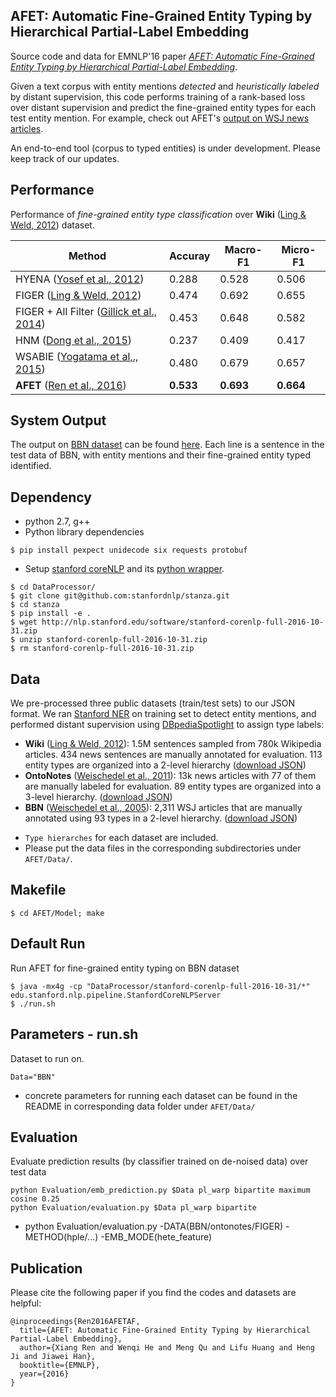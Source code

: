 ## AFET: Automatic Fine-Grained Entity Typing by Hierarchical Partial-Label Embedding

Source code and data for EMNLP'16 paper *[AFET: Automatic Fine-Grained Entity Typing by Hierarchical Partial-Label Embedding](http://xren7.web.engr.illinois.edu/16-AFET.pdf)*. 

Given a text corpus with entity mentions *detected* and *heuristically labeled* by distant supervision, this code performs training of a rank-based loss over distant supervision and predict the fine-grained entity types for each test entity mention. For example, check out AFET's [output on WSJ news articles](https://raw.githubusercontent.com/shanzhenren/PLE/master/Results/BBN/predictionInText_hple_hete_feature_perceptron.txt).

An end-to-end tool (corpus to typed entities) is under development. Please keep track of our updates.

## Performance
Performance of *fine-grained entity type classification* over **Wiki** ([Ling & Weld, 2012](http://xiaoling.github.io/pubs/ling-aaai12.pdf)) dataset.

Method | Accuray | Macro-F1 | Micro-F1 
-------|-----------|--------|----
HYENA ([Yosef et al., 2012](http://aclweb.org/anthology/C/C12/C12-2133.pdf)) | 0.288 | 0.528 | 0.506 
FIGER ([Ling & Weld, 2012](http://xiaoling.github.io/pubs/ling-aaai12.pdf)) | 0.474 | 0.692 | 0.655 
FIGER + All Filter ([Gillick et al., 2014](https://arxiv.org/pdf/1412.1820.pdf)) |0.453 | 0.648 | 0.582 
HNM ([Dong et al., 2015](https://arxiv.org/pdf/1412.1820.pdf)) |0.237 | 0.409 | 0.417
WSABIE ([Yogatama et al,., 2015](http://www.cs.cmu.edu/~dyogatam/papers/yogatama+etal.acl2015short.pdf)) | 0.480 | 0.679 | 0.657 
**AFET** ([Ren et al., 2016](https://arxiv.org/pdf/1602.05307.pdf)) | **0.533** | **0.693** | **0.664**


## System Output
The output on [BBN dataset](https://drive.google.com/file/d/0B2ke42d0kYFfTEs0RGpuanRLQlE/view?usp=sharing) can be found [here](https://raw.githubusercontent.com/shanzhenren/PLE/master/Results/BBN/predictionInText_hple_hete_feature_perceptron.txt). Each line is a sentence in the test data of BBN, with entity mentions and their fine-grained entity typed identified.


## Dependency
* python 2.7, g++
* Python library dependencies
```
$ pip install pexpect unidecode six requests protobuf
```
* Setup [stanford coreNLP](http://stanfordnlp.github.io/CoreNLP/) and its [python wrapper](https://github.com/stanfordnlp/stanza).
```
$ cd DataProcessor/
$ git clone git@github.com:stanfordnlp/stanza.git
$ cd stanza
$ pip install -e .
$ wget http://nlp.stanford.edu/software/stanford-corenlp-full-2016-10-31.zip
$ unzip stanford-corenlp-full-2016-10-31.zip
$ rm stanford-corenlp-full-2016-10-31.zip
```

## Data

We pre-processed three public datasets (train/test sets) to our JSON format. We ran [Stanford NER](https://nlp.stanford.edu/software/CRF-NER.shtml) on training set to detect entity mentions, and performed distant supervision using [DBpediaSpotlight](https://github.com/dbpedia-spotlight/dbpedia-spotlight) to assign type labels:
   * **Wiki** ([Ling & Weld, 2012](http://xiaoling.github.io/pubs/ling-aaai12.pdf)): 1.5M sentences sampled from 780k Wikipedia articles. 434 news sentences are manually annotated for evaluation. 113 entity types are organized into a 2-level hierarchy ([download JSON](https://drive.google.com/file/d/0B2ke42d0kYFfVC1fazdKYnVhYWs/view?usp=sharing))
   * **OntoNotes** ([Weischedel et al., 2011](https://catalog.ldc.upenn.edu/ldc2013t19)): 13k news articles with 77 of them are manually labeled for evaluation. 89 entity types are organized into a 3-level hierarchy. ([download JSON](https://drive.google.com/file/d/0B2ke42d0kYFfN1ZSVExLNlYwX1E/view?usp=sharing))
   * **BBN** ([Weischedel et al., 2005](https://catalog.ldc.upenn.edu/ldc2005t33)): 2,311 WSJ articles that are manually annotated using 93 types in a 2-level hierarchy. ([download JSON](https://drive.google.com/file/d/0B2ke42d0kYFfTEs0RGpuanRLQlE/view?usp=sharing))

- `Type hierarches` for each dataset are included.
- Please put the data files in the corresponding subdirectories under `AFET/Data/`.


## Makefile
```
$ cd AFET/Model; make
```

## Default Run
Run AFET for fine-grained entity typing on BBN dataset

```
$ java -mx4g -cp "DataProcessor/stanford-corenlp-full-2016-10-31/*" edu.stanford.nlp.pipeline.StanfordCoreNLPServer
$ ./run.sh  
```

## Parameters - run.sh
Dataset to run on.
```
Data="BBN"
```
- concrete parameters for running each dataset can be found in the README in corresponding data folder under `AFET/Data/`

## Evaluation
Evaluate prediction results (by classifier trained on de-noised data) over test data
```
python Evaluation/emb_prediction.py $Data pl_warp bipartite maximum cosine 0.25
python Evaluation/evaluation.py $Data pl_warp bipartite
```
- python Evaluation/evaluation.py -DATA(BBN/ontonotes/FIGER) -METHOD(hple/...) -EMB_MODE(hete_feature)


## Publication
Please cite the following paper if you find the codes and datasets are helpful:
```
@inproceedings{Ren2016AFETAF,
  title={AFET: Automatic Fine-Grained Entity Typing by Hierarchical Partial-Label Embedding},
  author={Xiang Ren and Wenqi He and Meng Qu and Lifu Huang and Heng Ji and Jiawei Han},
  booktitle={EMNLP},
  year={2016}
}
```
